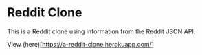 # Reddit Clone

This is a Reddit clone using information from the Reddit JSON API.

View (here)[https://a-reddit-clone.herokuapp.com/]
